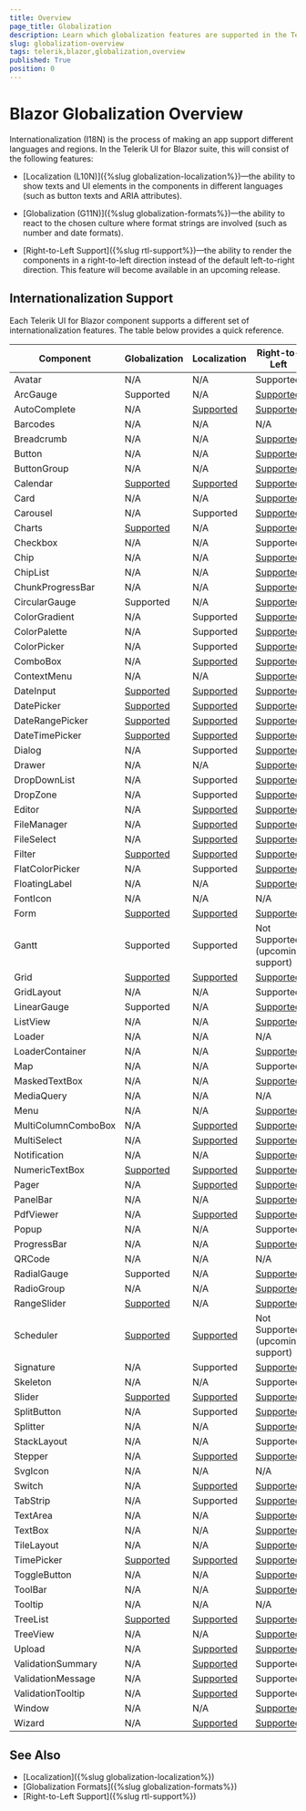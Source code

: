```yaml
---
title: Overview
page_title: Globalization
description: Learn which globalization features are supported in the Telerik UI for Blazor components suite.
slug: globalization-overview
tags: telerik,blazor,globalization,overview
published: True
position: 0
---
```


# Blazor Globalization Overview

Internationalization (I18N) is the process of making an app support different languages and regions. In the Telerik UI for Blazor suite, this will consist of the following features:

* [Localization (L10N)]({%slug globalization-localization%})—the ability to show texts and UI elements in the components in different languages (such as button texts and ARIA attributes).

* [Globalization (G11N)]({%slug globalization-formats%})—the ability to react to the chosen culture where format strings are involved (such as number and date formats).

* [Right-to-Left Support]({%slug rtl-support%})—the ability to render the components in a right-to-left direction instead of the default left-to-right direction. This feature will become available in an upcoming release.


## Internationalization Support

Each Telerik UI for Blazor component supports a different set of internationalization features. The table below provides a quick reference.

| Component | Globalization | Localization| Right-to-Left |
|---|---|---|---|
| Avatar | N/A | N/A | Supported |
| ArcGauge | Supported | N/A | [Supported](https://demos.telerik.com/blazor-ui/arcgauge/rtl) |
| AutoComplete | N/A | [Supported](https://demos.telerik.com/blazor-ui/autocomplete/localization) | [Supported](https://demos.telerik.com/blazor-ui/autocomplete/rtl) |
| Barcodes | N/A | N/A | N/A |
| Breadcrumb | N/A | N/A | [Supported](https://demos.telerik.com/blazor-ui/breadcrumb/rtl) |
| Button | N/A | N/A | [Supported](https://demos.telerik.com/blazor-ui/button/rtl) |
| ButtonGroup | N/A | N/A | [Supported](https://demos.telerik.com/blazor-ui/buttongroup/rtl) |
| Calendar | [Supported](https://demos.telerik.com/blazor-ui/calendar/globalization) | [Supported](https://demos.telerik.com/blazor-ui/calendar/globalization) | [Supported](https://demos.telerik.com/blazor-ui/calendar/rtl) |
| Card | N/A | N/A | [Supported](https://demos.telerik.com/blazor-ui/card/rtl) |
| Carousel | N/A | Supported | [Supported](https://demos.telerik.com/blazor-ui/carousel/rtl) |
| Charts | [Supported](https://demos.telerik.com/blazor-ui/chart/globalization) | N/A | [Supported](https://demos.telerik.com/blazor-ui/chart/rtl) |
| Checkbox | N/A | N/A | Supported |
| Chip | N/A | N/A | [Supported](https://demos.telerik.com/blazor-ui/chip/rtl) |
| ChipList | N/A | N/A | [Supported](https://demos.telerik.com/blazor-ui/chiplist/rtl) |
| ChunkProgressBar | N/A | N/A | [Supported](https://demos.telerik.com/blazor-ui/chunkprogressbar/rtl) |
| CircularGauge | Supported | N/A | [Supported](https://demos.telerik.com/blazor-ui/circulargauge/rtl) |
| ColorGradient | N/A | Supported | [Supported](https://demos.telerik.com/blazor-ui/colorgradient/rtl) |
| ColorPalette | N/A | Supported | [Supported](https://demos.telerik.com/blazor-ui/colorpalette/rtl) |
| ColorPicker | N/A | Supported | [Supported](https://demos.telerik.com/blazor-ui/colorpicker/rtl) |
| ComboBox | N/A | [Supported](https://demos.telerik.com/blazor-ui/combobox/localization) | [Supported](https://demos.telerik.com/blazor-ui/combobox/rtl) |
| ContextMenu | N/A | N/A | [Supported](https://demos.telerik.com/blazor-ui/contextmenu/rtl) |
| DateInput | [Supported](https://demos.telerik.com/blazor-ui/dateinput/globalization) | [Supported](https://demos.telerik.com/blazor-ui/dateinput/globalization) | [Supported](https://demos.telerik.com/blazor-ui/dateinput/rtl) |
| DatePicker | [Supported](https://demos.telerik.com/blazor-ui/datepicker/globalization) | [Supported](https://demos.telerik.com/blazor-ui/datepicker/globalization) | [Supported](https://demos.telerik.com/blazor-ui/datepicker/rtl) |
| DateRangePicker | [Supported](https://demos.telerik.com/blazor-ui/daterangepicker/globalization) | [Supported](https://demos.telerik.com/blazor-ui/daterangepicker/globalization) | [Supported](https://demos.telerik.com/blazor-ui/daterangepicker/rtl) |
| DateTimePicker | [Supported](https://demos.telerik.com/blazor-ui/datetimepicker/globalization) | [Supported](https://demos.telerik.com/blazor-ui/datetimepicker/globalization) | [Supported](https://demos.telerik.com/blazor-ui/datetimepicker/rtl) |
| Dialog | N/A | Supported | [Supported](https://demos.telerik.com/blazor-ui/dialog/rtl) |
| Drawer | N/A | N/A | [Supported](https://demos.telerik.com/blazor-ui/drawer/rtl) |
| DropDownList | N/A | Supported | [Supported](https://demos.telerik.com/blazor-ui/dropdownlist/rtl) |
| DropZone | N/A | Supported | [Supported](https://demos.telerik.com/blazor-ui/dropzone/rtl) |
| Editor | N/A | [Supported](https://demos.telerik.com/blazor-ui/editor/localization) | [Supported](https://demos.telerik.com/blazor-ui/editor/rtl) |
| FileManager | N/A | [Supported](https://demos.telerik.com/blazor-ui/filemanager/localization) | [Supported](https://demos.telerik.com/blazor-ui/filemanager/rtl) |
| FileSelect | N/A | [Supported](https://demos.telerik.com/blazor-ui/fileselect/globalization) | [Supported](https://demos.telerik.com/blazor-ui/fileselect/rtl) |
| Filter | [Supported](https://demos.telerik.com/blazor-ui/filter/localization) | [Supported](https://demos.telerik.com/blazor-ui/filter/localization) | [Supported](https://demos.telerik.com/blazor-ui/filter/rtl) |
| FlatColorPicker | N/A | Supported | [Supported](https://demos.telerik.com/blazor-ui/flatcolorpicker/rtl) |
| FloatingLabel | N/A | N/A | [Supported](https://demos.telerik.com/blazor-ui/floatinglabel/rtl) |
| FontIcon | N/A | N/A | N/A |
| Form | [Supported](https://demos.telerik.com/blazor-ui/form/localization) | [Supported](https://demos.telerik.com/blazor-ui/form/localization) | [Supported](https://demos.telerik.com/blazor-ui/form/rtl) |
| Gantt | Supported | Supported | Not Supported <br/> (upcoming support) |
| Grid | [Supported](https://demos.telerik.com/blazor-ui/grid/globalization) | [Supported](https://demos.telerik.com/blazor-ui/grid/globalization) | [Supported](https://demos.telerik.com/blazor-ui/grid/rtl) |
| GridLayout | N/A | N/A | Supported |
| LinearGauge | Supported | N/A | [Supported](https://demos.telerik.com/blazor-ui/lineargauge/rtl) |
| ListView | N/A | N/A | [Supported](https://demos.telerik.com/blazor-ui/listview/rtl) |
| Loader | N/A | N/A | N/A |
| LoaderContainer | N/A | N/A | [Supported](https://demos.telerik.com/blazor-ui/loadercontainer/rtl) |
| Map | N/A | N/A | Supported |
| MaskedTextBox | N/A | N/A | [Supported](https://demos.telerik.com/blazor-ui/maskedtextbox/rtl) |
| MediaQuery | N/A | N/A | N/A |
| Menu | N/A | N/A | [Supported](https://demos.telerik.com/blazor-ui/menu/rtl) |
| MultiColumnComboBox | N/A | [Supported](https://demos.telerik.com/blazor-ui/multicolumncombobox/localization) | [Supported](https://demos.telerik.com/blazor-ui/multicolumncombobox/rtl) |
| MultiSelect | N/A | [Supported](https://demos.telerik.com/blazor-ui/multiselect/localization) | [Supported](https://demos.telerik.com/blazor-ui/multiselect/rtl) |
| Notification | N/A | N/A | [Supported](https://demos.telerik.com/blazor-ui/notification/rtl) |
| NumericTextBox | [Supported](https://demos.telerik.com/blazor-ui/numerictextbox/globalization) | [Supported](https://demos.telerik.com/blazor-ui/numerictextbox/globalization) | [Supported](https://demos.telerik.com/blazor-ui/numerictextbox/rtl) |
| Pager | N/A | [Supported](https://demos.telerik.com/blazor-ui/pager/localization) | [Supported](https://demos.telerik.com/blazor-ui/pager/rtl) |
| PanelBar | N/A | N/A | [Supported](https://demos.telerik.com/blazor-ui/panelbar/rtl) |
| PdfViewer | N/A | [Supported](https://demos.telerik.com/blazor-ui/pdfviewer/localization) | [Supported](https://demos.telerik.com/blazor-ui/pdfviewer/rtl) |
| Popup | N/A | N/A | Supported |
| ProgressBar | N/A | N/A | [Supported](https://demos.telerik.com/blazor-ui/progressbar/rtl) |
| QRCode | N/A | N/A | N/A |
| RadialGauge | Supported | N/A | [Supported](https://demos.telerik.com/blazor-ui/radialgauge/rtl) |
| RadioGroup | N/A | N/A | [Supported](https://demos.telerik.com/blazor-ui/radiogroup/rtl) |
| RangeSlider | [Supported](https://demos.telerik.com/blazor-ui/rangeslider/globalization) | N/A | [Supported](https://demos.telerik.com/blazor-ui/rangeslider/rtl) |
| Scheduler | [Supported](https://demos.telerik.com/blazor-ui/scheduler/globalization) | [Supported](https://demos.telerik.com/blazor-ui/scheduler/globalization) | Not Supported <br/> (upcoming support) |
| Signature | N/A | Supported | [Supported](https://demos.telerik.com/blazor-ui/signature/rtl) |
| Skeleton | N/A | N/A | Supported |
| Slider | [Supported](https://demos.telerik.com/blazor-ui/slider/globalization) | [Supported](https://demos.telerik.com/blazor-ui/slider/globalization) | [Supported](https://demos.telerik.com/blazor-ui/slider/rtl) |
| SplitButton | N/A | Supported | [Supported](https://demos.telerik.com/blazor-ui/splitbutton/rtl) |
| Splitter | N/A | N/A | [Supported](https://demos.telerik.com/blazor-ui/splitter/rtl) |
| StackLayout | N/A | N/A | Supported |
| Stepper | N/A | [Supported](https://demos.telerik.com/blazor-ui/stepper/localization) | [Supported](https://demos.telerik.com/blazor-ui/stepper/rtl) |
| SvgIcon | N/A | N/A | N/A |
| Switch | N/A | [Supported](https://demos.telerik.com/blazor-ui/switch/localization) | [Supported](https://demos.telerik.com/blazor-ui/switch/rtl) |
| TabStrip | N/A | Supported | [Supported](https://demos.telerik.com/blazor-ui/tabstrip/rtl) |
| TextArea | N/A | N/A | [Supported](https://demos.telerik.com/blazor-ui/textarea/rtl) |
| TextBox | N/A | N/A | [Supported](https://demos.telerik.com/blazor-ui/textbox/rtl) |
| TileLayout | N/A | N/A | [Supported](https://demos.telerik.com/blazor-ui/tilelayout/rtl) |
| TimePicker | [Supported](https://demos.telerik.com/blazor-ui/timepicker/globalization) | [Supported](https://demos.telerik.com/blazor-ui/timepicker/globalization) | [Supported](https://demos.telerik.com/blazor-ui/timepicker/rtl) |
| ToggleButton | N/A | N/A | [Supported](https://demos.telerik.com/blazor-ui/togglebutton/rtl) |
| ToolBar | N/A | N/A | [Supported](https://demos.telerik.com/blazor-ui/toolbar/rtl) |
| Tooltip | N/A | N/A | N/A |
| TreeList | [Supported](https://demos.telerik.com/blazor-ui/treelist/globalization) | [Supported](https://demos.telerik.com/blazor-ui/treelist/globalization) | [Supported](https://demos.telerik.com/blazor-ui/treelist/rtl) |
| TreeView | N/A | N/A | [Supported](https://demos.telerik.com/blazor-ui/treeview/rtl) |
| Upload | N/A | [Supported](https://demos.telerik.com/blazor-ui/upload/globalization) | [Supported](https://demos.telerik.com/blazor-ui/upload/rtl) |
| ValidationSummary | N/A | [Supported](https://demos.telerik.com/blazor-ui/validation/validation-summary/localization) | Supported |
| ValidationMessage | N/A | [Supported](https://demos.telerik.com/blazor-ui/validation/validation-message/localization) | Supported |
| ValidationTooltip | N/A | [Supported](https://demos.telerik.com/blazor-ui/validation/validation-tooltip/localization) | Supported |
| Window | N/A | N/A | [Supported](https://demos.telerik.com/blazor-ui/window/rtl) |
| Wizard | N/A | [Supported](https://demos.telerik.com/blazor-ui/wizard/localization) | [Supported](https://demos.telerik.com/blazor-ui/wizard/rtl) |

## See Also

  * [Localization]({%slug globalization-localization%})
  * [Globalization Formats]({%slug globalization-formats%})
  * [Right-to-Left Support]({%slug rtl-support%})

